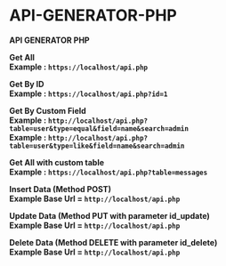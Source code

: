 # API-GENERATOR-PHP
<b>API GENERATOR PHP<b>

<b>Get All<b>
<br>
<quote>
Example : <code>https://localhost/api.php</code>
</quote>

<b>Get By ID<b>
<br>
<quote>
Example : <code>https://localhost/api.php?id=1</code>
</quote>

<b>Get By Custom Field<b>
<br>
<quote>
Example : <code>http://localhost/api.php?table=user&type=equal&field=name&search=admin</code>
<br>
Example : <code>http://localhost/api.php?table=user&type=like&field=name&search=admin</code>
</quote>

<b>Get All with custom table<b>
<br>
<quote>
Example : <code>https://localhost/api.php?table=messages</code>
</quote>

<b>Insert Data (Method POST)<b>
<br>
<quote>
Example Base Url = <code>http://localhost/api.php</code>
</quote>

<b>Update Data (Method PUT with parameter id_update)<b>
<br>
<quote>
Example Base Url = <code>http://localhost/api.php</code>
</quote>

<b>Delete Data (Method DELETE with parameter id_delete)<b>
<br>
<quote>
Example Base Url = <code>http://localhost/api.php</code>
</quote>
